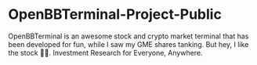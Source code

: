 # OpenBBTerminal-Project-Public
OpenBBTerminal is an awesome stock and crypto market terminal that has been developed for fun, while I saw my GME shares tanking. But hey, I like the stock 💎🙌. Investment Research for Everyone, Anywhere.
